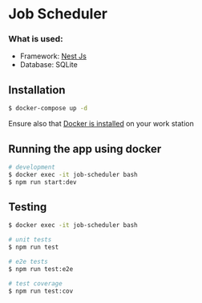 # Job Scheduler

### What is used:
- Framework: [Nest Js](https://github.com/nestjs/nest) 
- Database: SQLite

## Installation

```bash
$ docker-compose up -d
```
Ensure also that [Docker is installed](https://docs.docker.com/engine/install) on your work station

## Running the app using docker

```bash
# development
$ docker exec -it job-scheduler bash
$ npm run start:dev
```
## Testing

```bash
$ docker exec -it job-scheduler bash

# unit tests
$ npm run test

# e2e tests
$ npm run test:e2e

# test coverage
$ npm run test:cov
```
